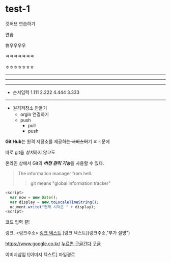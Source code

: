 # test-1
깃허브 연습하기

연습

쀼우우우우

ㅋㅋㅋㅋㅋㅋㅋ

ㅎㅎㅎㅎㅎㅎㅎ

---

* * * 

**************
- 순서입력
1.111
2.222
4.444
3.333

* * *
- 원격저장소 만들기
  - orgin 연결하기
  - push
    - pull
    - push

**Git Hub**는 원격 저장소를 제공하~~는 서비스이~~기 ㄸㅐ문에

따로 git을 *설치*하지 않고도 

온라인 상에서 Git의 ***버전 관리 기능***을 사용할 수 있다.

> The information manager from hell.
>> git means "global information tracker"

```javascript
<script>
  var now = new Date();
  var display = new.toLocaleTimeString();
  ocument.write("현재 시각은 " + display);
<script>
```

코드 입력 끝!

링크,
<링크주소>
[링크 텍스트](링크주소)
[링크 텍스트](링크주소,"부가 설명")

<https://www.google.co.kr/>
[누르면 구글간다](https://www.google.co.kr/)
[구글](https://www.google.co.kr/,"구글이야아아")

이미지삽입
![이미지 텍스트] 파일경로
